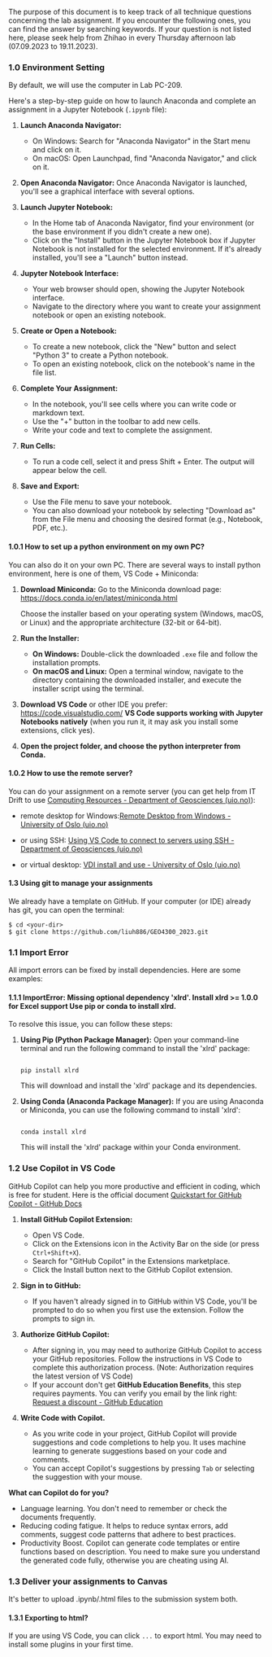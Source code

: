The purpose of this document is to keep track of all technique questions concerning the lab assignment. If you encounter the following ones, you can find the answer by searching keywords. If your question is not listed here, please seek help from Zhihao in every Thursday afternoon lab (07.09.2023 to 19.11.2023).



### 1.0 Environment Setting

By default, we will use the computer in Lab PC-209. 

Here's a step-by-step guide on how to launch Anaconda and complete an assignment in a Jupyter Notebook (`.ipynb` file):

1. **Launch Anaconda Navigator:**

   - On Windows: Search for "Anaconda Navigator" in the Start menu and click on it.
   - On macOS: Open Launchpad, find "Anaconda Navigator," and click on it.

2. **Open Anaconda Navigator:** Once Anaconda Navigator is launched, you'll see a graphical interface with several options.

3. **Launch Jupyter Notebook:**

   - In the Home tab of Anaconda Navigator, find your environment (or the base environment if you didn't create a new one).
   - Click on the "Install" button in the Jupyter Notebook box if Jupyter Notebook is not installed for the selected environment. If it's already installed, you'll see a "Launch" button instead.

4. **Jupyter Notebook Interface:**

   - Your web browser should open, showing the Jupyter Notebook interface.
   - Navigate to the directory where you want to create your assignment notebook or open an existing notebook.

5. **Create or Open a Notebook:**

   - To create a new notebook, click the "New" button and select "Python 3" to create a Python notebook.
   - To open an existing notebook, click on the notebook's name in the file list.

6. **Complete Your Assignment:**

   - In the notebook, you'll see cells where you can write code or markdown text.
   - Use the "+" button in the toolbar to add new cells.
   - Write your code and text to complete the assignment.

7. **Run Cells:**

   - To run a code cell, select it and press Shift + Enter. The output will appear below the cell.

8. **Save and Export:**

   - Use the File menu to save your notebook.
   - You can also download your notebook by selecting "Download as" from the File menu and choosing the desired format (e.g., Notebook, PDF, etc.).

   

#### 1.0.1 How to set up a python environment on my own PC?

You can also do it on your own PC. There are several ways to install python environment, here is one of them, VS Code + Miniconda:

1. **Download Miniconda:** Go to the Miniconda download page: https://docs.conda.io/en/latest/miniconda.html

   Choose the installer based on your operating system (Windows, macOS, or Linux) and the appropriate architecture (32-bit or 64-bit).

2. **Run the Installer:**

   - **On Windows:** Double-click the downloaded `.exe` file and follow the installation prompts.
   - **On macOS and Linux:** Open a terminal window, navigate to the directory containing the downloaded installer, and execute the installer script using the terminal.

3. **Download VS Code** or other IDE you prefer: https://code.visualstudio.com/ **VS Code supports working with Jupyter Notebooks natively** (when you run it, it may ask you install some extensions, click yes).

4. **Open the project folder, and choose the python interpreter from Conda.** 



#### 1.0.2 How to use the remote server?

You can do your assignment on a remote server (you can get help from IT Drift to use [Computing Resources - Department of Geosciences (uio.no)](https://www.mn.uio.no/geo/english/services/it/help/servers/computing-resources.html)):

- remote desktop for Windows:[Remote Desktop from Windows - University of Oslo (uio.no)](https://www.uio.no/english/services/it/home-away/rdp/help/windows/)

- or using SSH: [Using VS Code to connect to servers using SSH - Department of Geosciences (uio.no)](https://www.mn.uio.no/geo/english/services/it/help/using-servers/vscode.html)

- or virtual desktop: [VDI install and use - University of Oslo (uio.no)](https://www.uio.no/english/services/it/computer/vdi/help/vdi-install-and-use.html#toc5)



#### 1.3 Using git to manage your assignments

We already have a template on GitHub. If your computer (or IDE) already has git, you can open the terminal:

```
$ cd <your-dir>
$ git clone https://github.com/liuh886/GEO4300_2023.git
```



### 1.1 Import Error

All import errors can be fixed by install dependencies. Here are some examples:



#### 1.1.1 **ImportError**: Missing optional dependency 'xlrd'. Install xlrd >= 1.0.0 for Excel support Use pip or conda to install xlrd.

To resolve this issue, you can follow these steps:

1. **Using Pip (Python Package Manager):** Open your command-line terminal and run the following command to install the 'xlrd' package:

   ```
   
   pip install xlrd
   ```

   This will download and install the 'xlrd' package and its dependencies.

2. **Using Conda (Anaconda Package Manager):** If you are using Anaconda or Miniconda, you can use the following command to install 'xlrd':

   ```
   
   conda install xlrd
   ```

   This will install the 'xlrd' package within your Conda environment.



### 1.2 Use Copilot in VS Code

GitHub Copilot can help you more productive and efficient in coding, which is free for student. Here is the official document [Quickstart for GitHub Copilot - GitHub Docs](https://docs.github.com/en/copilot/quickstart)



1. **Install GitHub Copilot Extension:**
   - Open VS Code.
   - Click on the Extensions icon in the Activity Bar on the side (or press `Ctrl+Shift+X`).
   - Search for "GitHub Copilot" in the Extensions marketplace.
   - Click the Install button next to the GitHub Copilot extension.
2. **Sign in to GitHub:**
   - If you haven't already signed in to GitHub within VS Code, you'll be prompted to do so when you first use the extension. Follow the prompts to sign in.
3. **Authorize GitHub Copilot:**
   - After signing in, you may need to authorize GitHub Copilot to access your GitHub repositories. Follow the instructions in VS Code to complete this authorization process. (Note: Authorization requires the latest version of VS Code)
   - If your account don't get **GitHub Education Benefits**, this step requires payments. You can verify you email by the link right: [Request a discount - GitHub Education](https://education.github.com/discount_requests/application)
4. **Write Code with Copilot.**
   
   - As you write code in your project, GitHub Copilot will provide suggestions and code completions to help you. It uses machine learning to generate suggestions based on your code and comments.
   - You can accept Copilot's suggestions by pressing `Tab` or selecting the suggestion with your mouse.
   
   

**What can Copilot do for you?** 

- Language learning. You don't need to remember or check the documents frequently.
- Reducing coding fatigue. It helps to reduce syntax errors, add comments, suggest code patterns that adhere to best practices.
- Productivity Boost. Copilot can generate code templates or entire functions based on description. You need to make sure you understand the generated code fully, otherwise you are cheating using AI.



### 1.3 Deliver your assignments to Canvas

It's better to upload .ipynb/.html files to the submission system both. 



#### 1.3.1 Exporting to html?

If you are using VS Code, you can click `...` to export html. You may need to install some plugins in your first time. 






